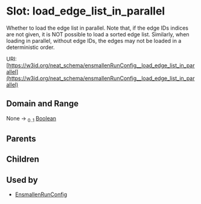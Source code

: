 
# Slot: load_edge_list_in_parallel


Whether to load the edge list in parallel. Note that, if the edge IDs indices are not given, it is NOT possible to load a sorted edge list. Similarly, when loading in parallel, without edge IDs, the edges may not be loaded in a deterministic order.

URI: [https://w3id.org/neat_schema/ensmallenRunConfig__load_edge_list_in_parallel](https://w3id.org/neat_schema/ensmallenRunConfig__load_edge_list_in_parallel)


## Domain and Range

None &#8594;  <sub>0..1</sub> [Boolean](types/Boolean.md)

## Parents


## Children


## Used by

 * [EnsmallenRunConfig](EnsmallenRunConfig.md)
